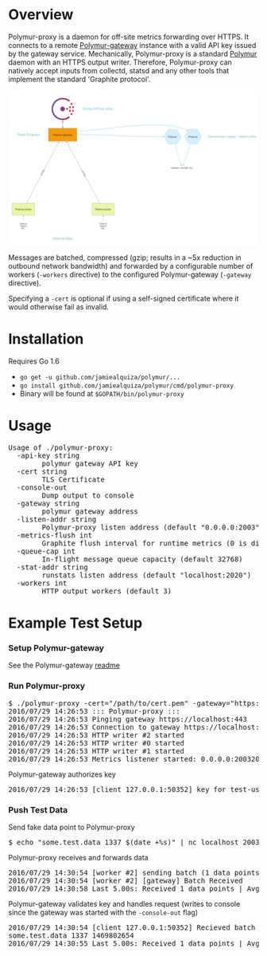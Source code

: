 # Overview

Polymur-proxy is a daemon for off-site metrics forwarding over HTTPS. It connects to a remote [Polymur-gateway](https://github.com/jamiealquiza/polymur/tree/master/cmd/polymur-gateway) instance with a valid API key issued by the gateway service. Mechanically, Polymur-proxy is a standard [Polymur](https://github.com/jamiealquiza/polymur) daemon with an HTTPS output writer. Therefore, Polymur-proxy can natively accept inputs from collectd, statsd and any other tools that implement the standard 'Graphite protocol'.

![ScreenShot](https://raw.githubusercontent.com/jamiealquiza/catpics/master/polymur-proxy-gateway.png)

Messages are batched, compressed (gzip; results in a ~5x reduction in outbound network bandwidth) and forwarded by a configurable number of workers (`-workers` directive) to the configured Polymur-gateway (`-gateway` directive).

Specifying a `-cert` is optional if using a self-signed certificate where it would otherwise fail as invalid.

# Installation

Requires Go 1.6

- `go get -u github.com/jamiealquiza/polymur/...`
- `go install github.com/jamiealquiza/polymur/cmd/polymur-proxy`
- Binary will be found at `$GOPATH/bin/polymur-proxy`

# Usage

<pre>
Usage of ./polymur-proxy:
  -api-key string
        polymur gateway API key
  -cert string
        TLS Certificate
  -console-out
        Dump output to console
  -gateway string
        polymur gateway address
  -listen-addr string
        Polymur-proxy listen address (default "0.0.0.0:2003")
  -metrics-flush int
        Graphite flush interval for runtime metrics (0 is disabled)
  -queue-cap int
        In-flight message queue capacity (default 32768)
  -stat-addr string
        runstats listen address (default "localhost:2020")
  -workers int
        HTTP output workers (default 3)
</pre>

# Example Test Setup

### Setup Polymur-gateway
See the Polymur-gateway [readme](https://github.com/jamiealquiza/polymur/tree/master/cmd/polymur-gateway)

### Run Polymur-proxy
<pre>
$ ./polymur-proxy -cert="/path/to/cert.pem" -gateway="https://localhost:443" -api-key="test-key" -stat-addr="localhost:2021"
2016/07/29 14:26:53 ::: Polymur-proxy :::
2016/07/29 14:26:53 Pinging gateway https://localhost:443
2016/07/29 14:26:53 Connection to gateway https://localhost:443 successful
2016/07/29 14:26:53 HTTP writer #2 started
2016/07/29 14:26:53 HTTP writer #0 started
2016/07/29 14:26:53 HTTP writer #1 started
2016/07/29 14:26:53 Metrics listener started: 0.0.0.0:20032016/07/29 14:26:53 Runstats started: localhost:2020
</pre>

Polymur-gateway authorizes key
<pre>
2016/07/29 14:26:53 [client 127.0.0.1:50352] key for test-user is valid
</pre>

### Push Test Data
Send fake data point to Polymur-proxy
<pre>
$ echo "some.test.data 1337 $(date +%s)" | nc localhost 2003
</pre>

Polymur-proxy receives and forwards data
<pre>
2016/07/29 14:30:54 [worker #2] sending batch (1 data points)
2016/07/29 14:30:54 [worker #2] [gateway] Batch Received
2016/07/29 14:30:58 Last 5.00s: Received 1 data points | Avg: 0.20/sec.
</pre>

Polymur-gateway validates key and handles request (writes to console since the gateway was started with the `-console-out` flag)
<pre>
2016/07/29 14:30:54 [client 127.0.0.1:50352] Recieved batch from from test-user
some.test.data 1337 1469802654
2016/07/29 14:30:55 Last 5.00s: Received 1 data points | Avg: 0.20/sec.
</pre>


